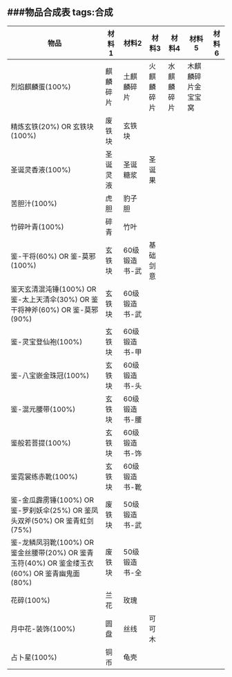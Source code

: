 ###物品合成表
tags:合成
---
|物品|材料1|材料2|材料3|材料4|材料5|材料6|
| --- | --- | --- | --- |--- |--- |--- |
|烈焰麒麟蛋(100%)|麒麟碎片|土麒麟碎片|火麒麟碎片|水麒麟碎片|木麒麟碎片金宝宝窝||
|精炼玄铁(20%) OR 玄铁块(100%)|废铁块|玄铁块|||||
|圣诞灵香液(100%)|圣诞灵液|圣诞糖浆|圣诞果||||
|苦胆汁(100%)|虎胆|豹子胆|||||
|竹碎叶青(100%)|碎青|竹叶|||||
|鉴-干将(60%) OR  鉴-莫邪(100%)|玄铁块|60级锻造书-武|基础剑意||||
|鉴天玄清混沌锤(100%) OR 鉴-太上天清伞(30%) OR  鉴干将神斧(60%) OR  鉴-莫邪(90%)|玄铁块|60级锻造书-武|||||
|鉴-灵宝登仙袍(100%)|玄铁块|60级锻造书-甲|||||
|鉴-八宝嵌金珠冠(100%)|玄铁块|60级锻造书-头|||||
|鉴-混元腰带(100%)|玄铁块|60级锻造书-腰|||||
|鉴般若菩提(100%)|玄铁块|60级锻造书-饰|||||
|鉴霓裳练赤靴(100%)|玄铁块|60级锻造书-靴|||||
|鉴-金瓜霹雳锤(100%) OR 鉴-罗刹妖伞(25%) OR 鉴凤头双斧(50%) OR 鉴青虹剑(75%)|废铁块|50级锻造书-武|||||
|鉴-龙鳞凤羽靴(100%) OR 鉴金丝腰带(20%) OR 鉴青玉符(40%) OR 鉴金缕玉衣(60%) OR 鉴青幽鬼面(80%)|废铁块|50级锻造书-全|||||
|花碎(100%)|兰花|玫瑰|||||
|月中花-装饰(100%)|圆盘|丝线|可可木||||
|占卜星(100%)|铜币|龟壳|||||